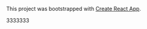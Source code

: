 This project was bootstrapped with [Create React App](https://github.com/facebookincubator/create-react-app).

3333333
